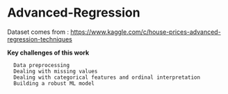 # Advanced-Regression

Dataset comes from : https://www.kaggle.com/c/house-prices-advanced-regression-techniques  


**Key challenges of this work**

      Data preprocessing
      Dealing with missing values
      Dealing with categorical features and ordinal interpretation
      Building a robust ML model
